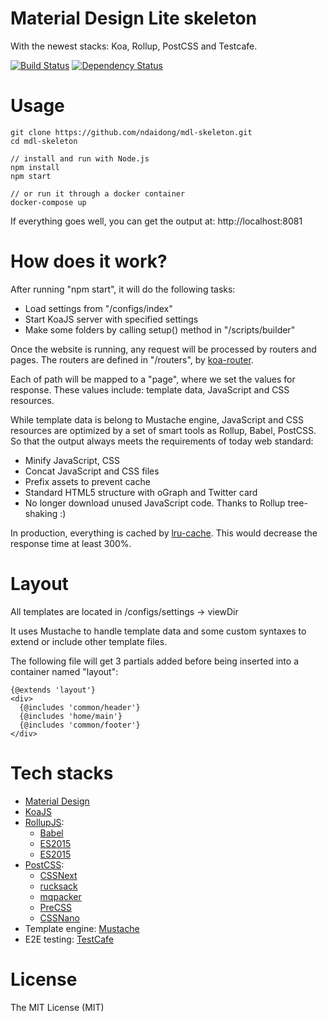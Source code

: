 # Material Design Lite skeleton

With the newest stacks: Koa, Rollup, PostCSS and Testcafe.

[![Build Status](https://travis-ci.org/ndaidong/mdl-skeleton.svg?branch=master)](https://travis-ci.org/ndaidong/mdl-skeleton)
[![Dependency Status](https://gemnasium.com/badges/github.com/ndaidong/mdl-skeleton.svg)](https://gemnasium.com/github.com/ndaidong/mdl-skeleton)


# Usage

```
git clone https://github.com/ndaidong/mdl-skeleton.git
cd mdl-skeleton

// install and run with Node.js
npm install
npm start

// or run it through a docker container
docker-compose up
```

If everything goes well, you can get the output at: http://localhost:8081


# How does it work?

After running "npm start", it will do the following tasks:

- Load settings from "/configs/index"
- Start KoaJS server with specified settings
- Make some folders by calling setup() method in "/scripts/builder"

Once the website is running, any request will be processed by routers and pages. The routers  are defined in "/routers", by [koa-router](https://www.npmjs.com/package/koa-router).

Each of path will be mapped to a "page", where we set the values for response. These values include: template data, JavaScript and CSS resources.

While template data is belong to Mustache engine, JavaScript and CSS resources are optimized by a set of smart tools as Rollup, Babel, PostCSS. So that the output always meets the requirements of today web standard:

- Minify JavaScript, CSS
- Concat JavaScript and CSS files
- Prefix assets to prevent cache
- Standard HTML5 structure with oGraph and Twitter card
- No longer download unused JavaScript code. Thanks to Rollup tree-shaking :)

In production, everything is cached by [lru-cache](https://www.npmjs.com/package/lru-cache). This would decrease the response time at least 300%.


# Layout

All templates are located in /configs/settings -> viewDir

It uses Mustache to handle template data and some custom syntaxes to extend or include other template files.

The following file will get 3 partials added before being inserted into a container named "layout":

```
{@extends 'layout'}
<div>
  {@includes 'common/header'}
  {@includes 'home/main'}
  {@includes 'common/footer'}
</div>
```


# Tech stacks

- [Material Design](https://material.io/guidelines/)
- [KoaJS](http://koajs.com/)
- [RollupJS](https://rollupjs.org/):
  - [Babel](http://babeljs.io/)
  - [ES2015](http://es6-features.org/)
  - [ES2015](http://es6-features.org/)
- [PostCSS](http://postcss.org/):
  - [CSSNext](http://cssnext.io/)
  - [rucksack](https://simplaio.github.io/rucksack/)
  - [mqpacker](https://github.com/hail2u/node-css-mqpacker)
  - [PreCSS](https://github.com/jonathantneal/precss)
  - [CSSNano](http://cssnano.co/)
- Template engine: [Mustache](http://mustache.github.io/)
- E2E testing: [TestCafe](https://devexpress.github.io/testcafe/)


# License

The MIT License (MIT)

